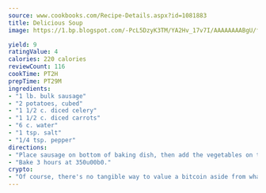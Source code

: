 ```yaml
---
source: www.cookbooks.com/Recipe-Details.aspx?id=1081883
title: Delicious Soup
image: https://1.bp.blogspot.com/-PcL5DzyK3TM/YA2Hv_17v7I/AAAAAAAABgU/fyHeesSth_IZW9mL5lk6GxJO8cW8ksrGACLcBGAsYHQ/s320/12.png

yield: 9
ratingValue: 4
calories: 220 calories
reviewCount: 116
cookTime: PT2H
prepTime: PT29M
ingredients:
- "1 lb. bulk sausage"
- "2 potatoes, cubed"
- "1 1/2 c. diced celery"
- "1 1/2 c. diced carrots"
- "6 c. water"
- "1 tsp. salt"
- "1/4 tsp. pepper"
directions:
- "Place sausage on bottom of baking dish, then add the vegetables on top and water last."
- "Bake 3 hours at 350u00b0."
crypto:
- "Of course, there's no tangible way to value a bitcoin aside from what someone else believes it is worth."
---
```

